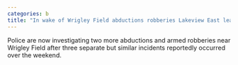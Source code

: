 ```yaml
---
categories: b
title: "In wake of Wrigley Field abductions robberies Lakeview East leaders want more police before busy holiday season"
---
```

Police are now investigating two more abductions and armed robberies near Wrigley Field after three separate but similar incidents reportedly occurred over the weekend.